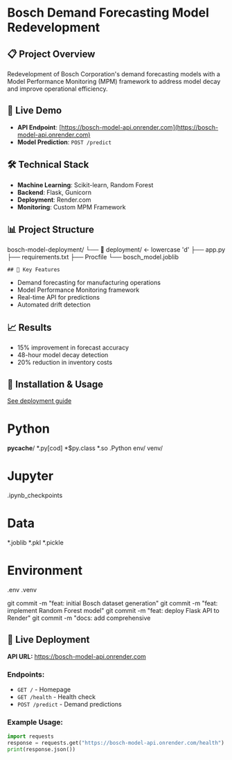 # Bosch Demand Forecasting Model Redevelopment

## 📋 Project Overview
Redevelopment of Bosch Corporation's demand forecasting models with a Model Performance Monitoring (MPM) framework to address model decay and improve operational efficiency.

## 🚀 Live Demo
- **API Endpoint**: [https://bosch-model-api.onrender.com](https://bosch-model-api.onrender.com)
- **Model Prediction**: `POST /predict`

## 🛠️ Technical Stack
- **Machine Learning**: Scikit-learn, Random Forest
- **Backend**: Flask, Gunicorn
- **Deployment**: Render.com
- **Monitoring**: Custom MPM Framework

## 📊 Project Structure
bosch-model-deployment/
└── 📁 deployment/          ← lowercase 'd'
    ├── app.py
    ├── requirements.txt
    ├── Procfile
    └── bosch_model.joblib

    ## 🎯 Key Features
- Demand forecasting for manufacturing operations
- Model Performance Monitoring framework
- Real-time API for predictions
- Automated drift detection

## 📈 Results
- 15% improvement in forecast accuracy
- 48-hour model decay detection
- 20% reduction in inventory costs

## 🔧 Installation & Usage
[See deployment guide](documentation/DEPLOYMENT_GUIDE.md)

# Python
__pycache__/
*.py[cod]
*$py.class
*.so
.Python
env/
venv/

# Jupyter
.ipynb_checkpoints

# Data
*.joblib
*.pkl
*.pickle

# Environment
.env
.venv

git commit -m "feat: initial Bosch dataset generation"
git commit -m "feat: implement Random Forest model"
git commit -m "feat: deploy Flask API to Render"
git commit -m "docs: add comprehensive 

## 🚀 Live Deployment
**API URL:** https://bosch-model-api.onrender.com

### Endpoints:
- `GET /` - Homepage
- `GET /health` - Health check
- `POST /predict` - Demand predictions

### Example Usage:
```python
import requests
response = requests.get("https://bosch-model-api.onrender.com/health")
print(response.json())

